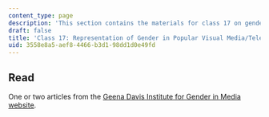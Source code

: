 ```yaml
---
content_type: page
description: 'This section contains the materials for class 17 on gender in media. '
draft: false
title: 'Class 17: Representation of Gender in Popular Visual Media/Television'
uid: 3558e8a5-aef8-4466-b3d1-98dd1d0e49fd
---
```

## Read

One or two articles from the [Geena Davis Institute for Gender in Media website](https://seejane.org/research-informs-empowers/).